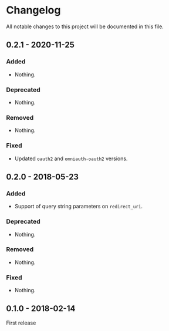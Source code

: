 # Changelog
All notable changes to this project will be documented in this file.

## 0.2.1 - 2020-11-25

### Added
- Nothing.

### Deprecated
- Nothing.

### Removed
- Nothing.

### Fixed
- Updated `oauth2` and `omniauth-oauth2` versions.

## 0.2.0 - 2018-05-23

### Added
- Support of query string parameters on `redirect_uri`.

### Deprecated
- Nothing.

### Removed
- Nothing.

### Fixed
- Nothing.

## 0.1.0 - 2018-02-14

First release
